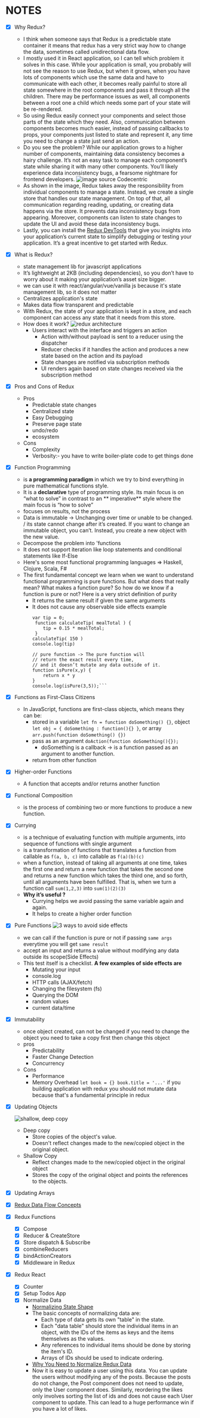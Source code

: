 # NOTES

- [x] Why Redux?
    - I think when someone says that Redux is a predictable state container it means that redux has a very strict way
      how to change the data, sometimes called unidirectional data flow.
    - I mostly used it in React application, so I can tell which problem it solves in this case. While your application
      is small, you probably will not see the reason to use Redux, but when it grows, when you have lots of components
      which use the same data and have to communicate with each other, it becomes really painful to store all state
      somewhere in the root components and pass it through all the children. There may be performance issues as well,
      all components between a root one a child which needs some part of your state will be re-rendered.
    - So using Redux easily connect your components and select those parts of the state which they need. Also,
      communication between components becomes much easier, instead of passing callbacks to props, your components just
      listed to state and represent it, any time you need to change a state just send an action.
    - Do you see the problem? While our application grows to a higher number of components, maintaining data consistency
      becomes a hairy challenge. It’s not an easy task to manage each component’s state while sharing it with many other
      components. You’ll likely experience data inconsistency bugs, a fearsome nightmare for frontend developers.
      ![image source Codecentric](https://blog.asayer.io/static/f3b749e44077c9d0fbfc06e129be1439/1727d/5538b516f2c347f8846fe3c15d0d100e.png)
    - As shown in the image, Redux takes away the responsibility from individual components to manage a state. Instead,
      we create a single store that handles our state management. On top of that, all communication regarding reading,
      updating, or creating data happens via the store. It prevents data inconsistency bugs from appearing. Moreover,
      components can listen to state changes to update the UI and avoid these data inconsistency bugs.
    - Lastly, you can install
      the [Redux DevTools](https://chrome.google.com/webstore/detail/redux-devtools/lmhkpmbekcpmknklioeibfkpmmfibljd?hl=en)
      that give you insights into your application’s current state to simplify debugging or testing your application.
      It’s a great incentive to get started with Redux.
- [x] What is Redux?
    - state management lib for javascript applications
    - It’s lightweight at 2KB (including dependencies), so you don’t have to worry about it making your application’s
      asset size bigger.
    - we can use it with react/angular/vue/vanilla js because it's state management lib, so it does not matter
    - Centralizes application's state
    - Makes data flow transparent and predictable
    - With Redux, the state of your application is kept in a store, and each component can access any state that it
      needs from this store.
    - How does it work?
      ![redux architecture](https://miro.medium.com/max/919/1*EdiFUfbTNmk_IxFDNqokqg.png)
        - Users interact with the interface and triggers an action
            - Action with/without payload is sent to a reducer using the dispatcher
            - Reducer checks if it handles the action and produces a new state based on the action and its payload
            - State changes are notified via subscription methods
            - UI renders again based on state changes received via the subscription method
- [x] Pros and Cons of Redux
    - Pros
        - Predictable state changes
        - Centralized state
        - Easy Debugging
        - Preserve page state
        - undo/redo
        - ecosystem
    - Cons
        - Complexity
        - Verbosity:- you have to write boiler-plate code to get things done
- [x] Function Programming
    - is **a programming paradigm** in which we try to bind everything in pure mathematical functions style.
    - It is a **declarative** type of programming style. Its main focus is on “what to solve” in contrast to an **
      imperative**
      style where the main focus is “how to solve”
    - focuses on results, not the process
    - Data is immutable -> Unchanging over time or unable to be changed. / its state cannot change after it’s created.
      If you want to change an immutable object, you can’t. Instead, you create a new object with the new value.
    - Decompose the problem into 'functions
    - It does not support iteration like loop statements and conditional statements like If-Else
    - Here's some most functional programming languages => Haskell, Clojure, Scala, F#
    - The first fundamental concept we learn when we want to understand functional programming is pure functions. But
      what does that really mean? What makes a function pure? So how do we know if a function is pure or not? Here is a
      very strict definition of purity
        - It returns the same result if given the same arguments
        - It does not cause any observable side effects example
          ````// impure function
          var tip = 0;
           function calculateTip( mealTotal ) {
              tip = 0.15 * mealTotal;
           }
          calculateTip( 150 )
          console.log(tip)
    
          // pure function -> The pure function will
          // return the exact result every time,
          // and it doesn’t mutate any data outside of it.
          function isPure(x,y) {
              return x * y
          }
          console.log(isPure(3,5));```
          ````
- [x] Functions as First-Class Citizens
    - In JavaScript, functions are first-class objects, which means they can be:
        - stored in a variable `let fn = function doSomething() {}`, object `let obj = { doSomething : function(){} }`,
          or array `arr.push(function doSomething() {})`
        - pass as an argument `doAction(function doSomething(){});`
            - doSomething is a callback -> is a function passed as an argument to another function.
        - return from other function
- [x] Higher-order Functions
    - A function that accepts and/or returns another function
- [x] Functional Composition
    - is the process of combining two or more functions to produce a new function.
- [x] Currying
    - is a technique of evaluating function with multiple arguments, into sequence of functions with single argument
    - is a transformation of functions that translates a function from callable as `f(a, b, c)` into callable
      as `f(a)(b)(c)`
    - when a function, instead of taking all arguments at one time, takes the first one and return a new function that
      takes the second one and returns a new function which takes the third one, and so forth, until all arguments have
      been fulfilled. That is, when we turn a function call `sum(1,2,3)` into `sum(1)(2)(3)`
    - **Why it’s useful ?**
        - Currying helps we avoid passing the same variable again and again.
        - It helps to create a higher order function
- [x] Pure Functions
  ![3 ways to avoid side effects](https://cdn-media-1.freecodecamp.org/images/0*4rGYQyYm_m8Byoyj.png)
    - we can call if the function is pure or not if passing `same args` everytime you will get `same result`
    - accept an input and returns a value without modifying any data outside its scope(Side Effects)
    - This test itself is a checklist. **A few examples of side effects are**
        - Mutating your input
        - console.log
        - HTTP calls (AJAX/fetch)
        - Changing the filesystem (fs)
        - Querying the DOM
        - random values
        - current data/time
- [x] Immutability
    - once object created, can not be changed if you need to change the object you need to take a copy first then change
      this object
    - pros
        - Predictability
        - Faster Change Detection
        - Concurrency
    - Cons
        - Performance
        - Memory Overhead
          `let book = {} book.title = '...'`
          if you building application with redux you should not mutate data because that's a fundamental principle in
          redux
- [x] Updating Objects

  ![shallow, deep copy](https://i.stack.imgur.com/AWKJa.jpg)

    - Deep copy
        - Store copies of the object's value.
        - Doesn't reflect changes made to the new/copied object in the original object.
    - Shallow Copy
        - Reflect changes made to the new/copied object in the original object
        - Stores the copy of the original object and points the references to the objects.

- [x] Updating Arrays
- [x] [Redux Data Flow Concepts](https://redux.js.org/tutorials/fundamentals/part-2-concepts-data-flow)
- [x] Redux Functions
    - [x] Compose
    - [x] Reducer & CreateStore
    - [x] Store dispatch & Subscribe
    - [x] combineReducers
    - [x] bindActionCreators
    - [x] Middleware in Redux
- [x] Redux React
    - [x] Counter
    - [x] Setup Todos App
    - [x] Normalize Data
        - [Normalizing State Shape](https://redux.js.org/recipes/structuring-reducers/normalizing-state-shape)
        - The basic concepts of normalizing data are:
            - Each type of data gets its own "table" in the state.
            - Each "data table" should store the individual items in an object, with the IDs of the items as keys and
              the items themselves as the values.
            - Any references to individual items should be done by storing the item's ID.
            - Arrays of IDs should be used to indicate ordering.
        - [Why You Need to Normalize Redux Data](https://outline.com/wv7ZJW)
        - Now it is easy to update a user using this data. You can update the users without modifying any of the posts.
          Because the posts do not change, the Post component does not need to update, only the User component does.
          Similarly, reordering the likes only involves sorting the list of ids and does not cause each User component
          to update. This can lead to a huge performance win if you have a lot of likes.
